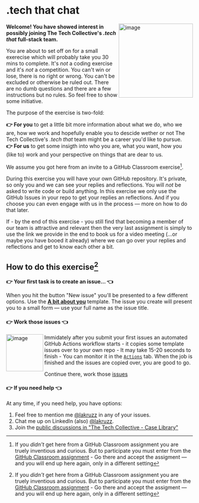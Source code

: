# .tech that chat

<img width="200" align="right" alt="image" src="https://github.com/user-attachments/assets/c5ba0539-3fdd-4fea-a0b4-5b8ef906a181">

**Welcome! You have showed interest in possibly joining The Tech Collective's _.tech that_ full-stack team.**

You are about to set off on for a small exerecise which will probably take you 30 mins to complete. It's _not_ a coding exercise and it's _not_ a competition. You can't win or lose, there is no right or wrong. You can't be excluded or otherwise be ruled out. There are no dumb questions and there are a few instructions but no rules. So feel free to show some initiative. 

The purpose of the exercise is two-fold:

**👉 For you** to get a little bit more information about what we do, who we are, how we work and hopefully enable you to descide wether or not The Tech Collective's _.tech that_ team might be a career you'd like to pursue.<br/>
**👉 For us** to get some insigth into who you are, what you want, how you (like to) work and your perspective on things that are dear to us.

We assume you got here from an invite to a GitHub Classroom exercise[^notghclassroom]. 

[^notghclassroom]: If you _didn't_ get here from a GitHub Classroom assignment you are truely inventious and curious. But to participate you must enter from the [GitHub Classroom assignment](https://classroom.github.com/a/rcXtBAsy) - Go there and accept the assigment — and you will end up here again, only in a different setting

During this exercise you will have your own GitHub repository. It's private, so only you and we can see your replies and reflections. You will _not_ be asked to write code or build anything. In this exercise we only use the GitHub Issues in your repo to get your replies an reflections. And if you choose you can even engage with us in the process — more on how to do that later.

If - by the end of this exercise - you still find that becoming a member of our team is attractive and relevant then the very last assignment is simply to use the link we provide in the end to book us for a video meeting (...or maybe you have booed it already) where we can go over your replies and reflections and get to know each other a bit.

## How to do this exercise[^notghclassroom]

**👉 Your first task is to create an issue... 👈**

When you hit the button "New issue" you'll be presented to a few different options. Use the [**A bit about you**](../issues/new?template=background.yml) template. The issue you create will present you to a small form — use your full name as the issue title. 


#### 👉 Work those issues 👈

<img width="100" align="left" alt="image" src="https://user-images.githubusercontent.com/155492/219313640-1328aefb-7695-41d2-bbef-5c5ffe6ab079.png">Immidately after you submit your first issues an automated GitHub Actions workflow starts - it copies some template issues over to your own repo - It may take 15-20 seconds to finish - You can monitor it in the [`Actions`](../../actions) tab. When the job is finished and the issues are copied over, you are good to go.

Continue there, work those [issues](../../issues)

#### 👉 If you need help 👈

At any time, if you need help, you have options:

1. Feel free to mention me [@lakruzz](https://github.com/lakruzz) in any of your issues.
2. Chat me up on LinkedIn (also) [@lakruzz](https://www.linkedin.com/in/lakruzz/).
3. Join the [public discussions in "The Tech Collective - Case Library"](https://github.com/orgs/ttc-cases/discussions/categories/-tech-that-chat)



